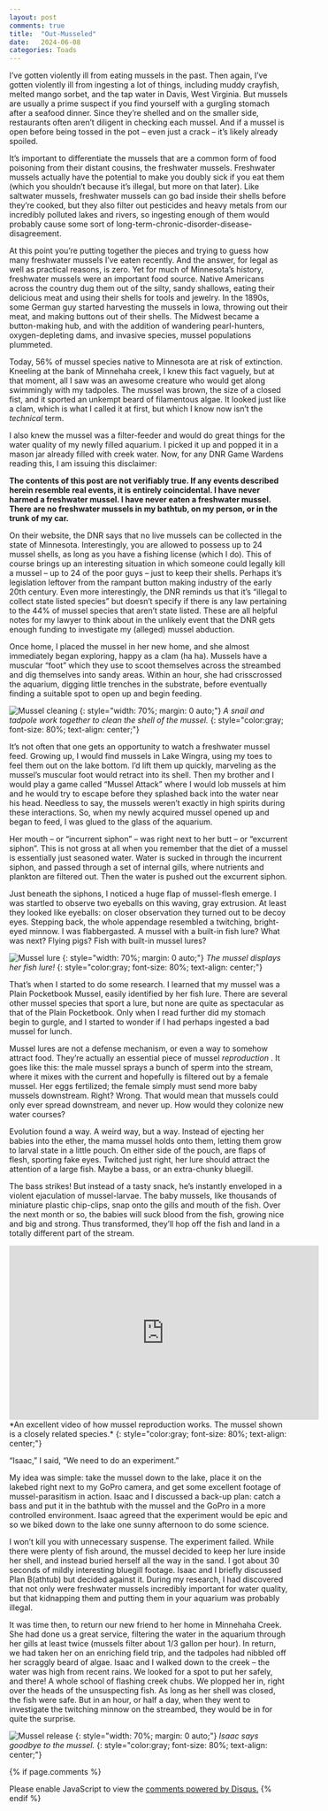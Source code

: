 ```yaml
---
layout: post
comments: true
title:  "Out-Musseled"
date:   2024-06-08
categories: Toads
---
```

I’ve gotten violently ill from eating mussels in the past. Then again, I’ve gotten violently ill from ingesting a lot of things, including muddy crayfish, melted mango sorbet, and the tap water in Davis, West Virginia. But mussels are usually a prime suspect if you find yourself with a gurgling stomach after a seafood dinner. Since they’re shelled and on the smaller side, restaurants often aren’t diligent in checking each mussel. And if a mussel is open before being tossed in the pot – even just a crack – it’s likely already spoiled.

It’s important to differentiate the mussels that are a common form of food poisoning from their distant cousins, the freshwater mussels. Freshwater mussels actually have the potential to make you doubly sick if you eat them (which you shouldn’t because it’s illegal, but more on that later). Like saltwater mussels, freshwater mussels can go bad inside their shells before they’re cooked, but they also filter out pesticides and heavy metals from our incredibly polluted lakes and rivers, so ingesting enough of them would probably cause some sort of long-term-chronic-disorder-disease-disagreement.

At this point you’re putting together the pieces and trying to guess how many freshwater mussels I’ve eaten recently. And the answer, for legal as well as practical reasons, is zero. Yet for much of Minnesota’s history, freshwater mussels were an important food source. Native Americans across the country dug them out of the silty, sandy shallows, eating their delicious meat and using their shells for tools and jewelry. In the 1890s, some German guy started harvesting the mussels in Iowa, throwing out their meat, and making buttons out of their shells. The Midwest became a button-making hub, and with the addition of wandering pearl-hunters, oxygen-depleting dams, and invasive species, mussel populations plummeted. 

Today, 56% of mussel species native to Minnesota are at risk of extinction. Kneeling at the bank of Minnehaha creek, I knew this fact vaguely, but at that moment, all I saw was an awesome creature who would get along swimmingly with my tadpoles. The mussel was brown, the size of a closed fist, and it sported an unkempt beard of filamentous algae. It looked just like a clam, which is what I called it at first, but which I know now isn’t the *technical* term.

I also knew the mussel was a filter-feeder and would do great things for the water quality of my newly filled aquarium. I picked it up and popped it in a mason jar already filled with creek water. Now, for any DNR Game Wardens reading this, I am issuing this disclaimer: 

<b>
The contents of this post are not verifiably true. If any events described herein resemble real events, it is entirely coincidental. I have never harmed a freshwater mussel. I have never eaten a freshwater mussel. There are no freshwater mussels in my bathtub, on my person, or in the trunk of my car.
</b>

On their website, the DNR says that no live mussels can be collected in the state of Minnesota. Interestingly, you are allowed to possess up to 24 mussel shells, as long as you have a fishing license (which I do). This of course brings up an interesting situation in which someone could legally kill a mussel – up to 24 of the poor guys – just to keep their shells.  Perhaps it’s legislation leftover from the rampant button making industry of the early 20th century. Even more interestingly, the DNR reminds us that it’s “illegal to collect state listed species” but doesn’t specify if there is any law pertaining to the 44% of mussel species that aren’t state listed. These are all helpful notes for my lawyer to think about in the unlikely event that the DNR gets enough funding to investigate my (alleged) mussel abduction.

Once home, I placed the mussel in her new home, and she almost immediately began exploring, happy as a clam (ha ha). Mussels have a muscular “foot” which they use to scoot themselves across the streambed and dig themselves into sandy areas. Within an hour, she had crisscrossed the aquarium, digging little trenches in the substrate, before eventually finding a suitable spot to open up and begin feeding.

![Mussel cleaning](/assets/toads/musselclean.JPG)
{: style="width: 70%; margin: 0 auto;"}
*A snail and tadpole work together to clean the shell of the mussel.*
{: style="color:gray; font-size: 80%; text-align: center;"}

It’s not often that one gets an opportunity to watch a freshwater mussel feed. Growing up, I would find mussels in Lake Wingra, using my toes to feel them out on the lake bottom. I’d lift them up quickly, marveling as the mussel’s muscular foot would retract into its shell. Then my brother and I would play a game called “Mussel Attack” where I would lob mussels at him and he would try to escape before they splashed back into the water near his head. Needless to say, the mussels weren’t exactly in high spirits during these interactions. So, when my newly acquired mussel opened up and began to feed, I was glued to the glass of the aquarium. 

Her mouth – or “incurrent siphon” – was right next to her butt – or “excurrent siphon”. This is not gross at all when you remember that the diet of a mussel is essentially just seasoned water. Water is sucked in through the incurrent siphon, and passed through a set of internal gills, where nutrients and plankton are filtered out. Then the water is pushed out the excurrent siphon. 

Just beneath the siphons, I noticed a huge flap of mussel-flesh emerge. I was startled to observe two eyeballs on this waving, gray extrusion. At least they looked like eyeballs: on closer observation they turned out to be decoy eyes. Stepping back, the whole appendage resembled a twitching, bright-eyed minnow. I was flabbergasted. A mussel with a built-in fish lure? What was next? Flying pigs? Fish with built-in mussel lures?

![Mussel lure](/assets/toads/mussellure.jpg)
{: style="width: 70%; margin: 0 auto;"}
*The mussel displays her fish lure!*
{: style="color:gray; font-size: 80%; text-align: center;"}


That’s when I started to do some research. I learned that my mussel was a Plain Pocketbook Mussel, easily identified by her fish lure. There are several other mussel species that sport a lure, but none are quite as spectacular as that of the Plain Pocketbook. Only when I read further did my stomach begin to gurgle, and I started to wonder if I had perhaps ingested a bad mussel for lunch.

Mussel lures are not a defense mechanism, or even a way to somehow attract food. They’re actually an essential piece of mussel <i> reproduction </i>. It goes like this: the male mussel sprays a bunch of sperm into the stream, where it mixes with the current and hopefully is filtered out by a female mussel. Her eggs fertilized; the female simply must send more baby mussels downstream. Right? Wrong. That would mean that mussels could only ever spread downstream, and never up. How would they colonize new water courses?

Evolution found a way. A weird way, but a way. Instead of ejecting her babies into the ether, the mama mussel holds onto them, letting them grow to larval state in a little pouch. On either side of the pouch, are flaps of flesh, sporting fake eyes. Twitched just right, her lure should attract the attention of a large fish. Maybe a bass, or an extra-chunky bluegill. 

The bass strikes! But instead of a tasty snack, he’s instantly enveloped in a violent ejaculation of mussel-larvae. The baby mussels, like thousands of miniature plastic chip-clips, snap onto the gills and mouth of the fish. Over the next month or so, the babies will suck blood from the fish, growing nice and big and strong. Thus transformed, they’ll hop off the fish and land in a totally different part of the stream.

<iframe width="560" height="315" src="https://www.youtube.com/embed/I0YTBj0WHkU?si=pZaKtnpPu0ASmBg4" title="YouTube video player" frameborder="0" allow="accelerometer; autoplay; clipboard-write; encrypted-media; gyroscope; picture-in-picture; web-share" referrerpolicy="strict-origin-when-cross-origin" allowfullscreen></iframe>
*An excellent video of how mussel reproduction works. The mussel shown is a closely related species.*
{: style="color:gray; font-size: 80%; text-align: center;"}

“Isaac,” I said, “We need to do an experiment.”

My idea was simple: take the mussel down to the lake, place it on the lakebed right next to my GoPro camera, and get some excellent footage of mussel-parasitism in action. Isaac and I discussed a back-up plan: catch a bass and put it in the bathtub with the mussel and the GoPro in a more controlled environment. Isaac agreed that the experiment would be epic and so we biked down to the lake one sunny afternoon to do some science.

I won’t kill you with unnecessary suspense. The experiment failed. While there were plenty of fish around, the mussel decided to keep her lure inside her shell, and instead buried herself all the way in the sand. I got about 30 seconds of mildly interesting bluegill footage. Isaac and I briefly discussed Plan B(athtub) but decided against it. During my research, I had discovered that not only were freshwater mussels incredibly important for water quality, but that kidnapping them and putting them in your aquarium was probably illegal. 

It was time then, to return our new friend to her home in Minnehaha Creek. She had done us a great service, filtering the water in the aquarium through her gills at least twice (mussels filter about 1/3 gallon per hour). In return, we had taken her on an enriching field trip, and the tadpoles had nibbled off her scraggly beard of algae. Isaac and I walked down to the creek – the water was high from recent rains. We looked for a spot to put her safely, and there! A whole school of flashing creek chubs. We plopped her in, right over the heads of the unsuspecting fish. As long as her shell was closed, the fish were safe. But in an hour, or half a day, when they went to investigate the twitching minnow on the streambed, they would be in for quite the surprise. 

![Mussel release](/assets/toads/isaacrelease.jpg)
{: style="width: 70%; margin: 0 auto;"}
*Isaac says goodbye to the mussel.*
{: style="color:gray; font-size: 80%; text-align: center;"}


{% if page.comments %}
<div id="disqus_thread"></div>
<script>
    /**
    *  RECOMMENDED CONFIGURATION VARIABLES: EDIT AND UNCOMMENT THE SECTION BELOW TO INSERT DYNAMIC VALUES FROM YOUR PLATFORM OR CMS.
    *  LEARN WHY DEFINING THESE VARIABLES IS IMPORTANT: https://disqus.com/admin/universalcode/#configuration-variables    */
    /*
    var disqus_config = function () {
    this.page.url = 'https://www.hughgabriel.com/Travel/2022/07/21/Beyond-the-Island.html';  // Replace PAGE_URL with your page's canonical URL variable
    this.page.identifier = '/Travel/2022/07/21/Beyond-the-Island.html'; // Replace PAGE_IDENTIFIER with your page's unique identifier variable
    };
    */
    (function() { // DON'T EDIT BELOW THIS LINE
    var d = document, s = d.createElement('script');
    s.src = 'https://hughsblog-1.disqus.com/embed.js';
    s.setAttribute('data-timestamp', +new Date());
    (d.head || d.body).appendChild(s);
    })();
</script>
<noscript>Please enable JavaScript to view the <a href="https://disqus.com/?ref_noscript">comments powered by Disqus.</a></noscript>
{% endif %}
